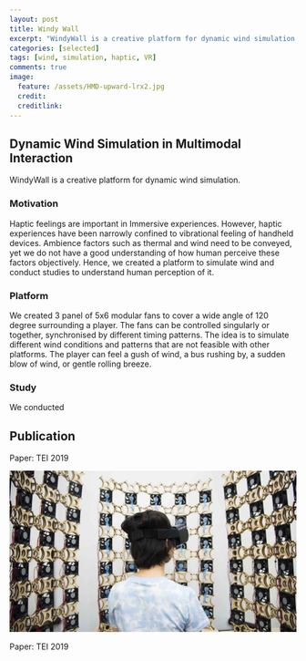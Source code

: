 ```yaml
---
layout: post
title: Windy Wall
excerpt: "WindyWall is a creative platform for dynamic wind simulation."
categories: [selected]
tags: [wind, simulation, haptic, VR]
comments: true
image:
  feature: /assets/HMD-upward-lrx2.jpg
  credit: 
  creditlink: 
---
```


## Dynamic Wind Simulation in Multimodal Interaction

WindyWall is a creative platform for dynamic wind simulation.

### Motivation
Haptic feelings are important in Immersive experiences. However, haptic experiences have been narrowly confined to vibrational feeling of handheld devices. Ambience factors such as thermal and wind need to be conveyed, yet we do not have a good understanding of how human perceive these factors objectively. Hence, we created a platform to simulate wind and conduct studies to understand human perception of it.

### Platform
We created 3 panel of 5x6 modular fans to cover a wide angle of 120 degree surrounding a player. The fans can be controlled singularly or together, synchronised by different timing patterns. The idea is to simulate different wind conditions and patterns that are not feasible with other platforms. The player can feel a gush of wind, a bus rushing by, a sudden blow of wind, or gentle rolling breeze.

### Study
We conducted
## Publication
Paper: TEI 2019


![User and 3-panel WindyWall](img/assets/HMD-upward-lrx2.jpg)

Paper: TEI 2019


